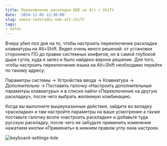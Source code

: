 ```yaml
---
title: Переключение раскладки KDE на Alt + Shift
date: '2014-11-05 12:30:00'
slug: smena-raskladki-kde-alt-shift
tags:
- notes
---
```


Вчера убил пол дня на то, чтобы настроить переключение раскладки клавиатуры на Alt+Shift. Видел очень много решений: от установки стороннего ПО до правки системных конфигов, но в самой глубокой дыре гугла, куда я залез и было найдено верное решение. Для того, чтобы настроить переключение языка на Alt+Shift необходимо перейти по такому адресу:

Параметры системы -> Устройства ввода -> Клавиатура -> Дополнительно -> Поставить галочку «Настроить дополнительные параметры клавиатуры» и в списке найти «Переключение на другую раскладку», после чего выбрать желаемую комбинацию.

Когда вы выполните вышеуказанные действия, зайдите во вкладку «раскладки» и там настройте параметры на ваше усмотрение а также поставьте галочку возле «настроить раскладки» и добавьте туда русскую раскладку, после чего не забудьте применить изменения нажатием кнопки «Применить» в нижнем правом углу окна настроек.

![keyboard-settings-kde](https://s3.blog.amd-nick.me/2018/08/keyboard-settings-kde.jpg)
